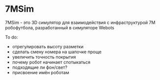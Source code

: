 # 7MSim
7MSim - это 3D симулятор для взаимодействия с инфраструктурой 7M робофутбола, разработанный в симуляторе Webots

To do:
- отрегулировать высоту разметки
- сделать смену номера на шапочке проще
- увеличить точность покрытия
- почему робот начинает спотыкаться
- подходящие ли фон/свет?
- присвоение имён роботам
